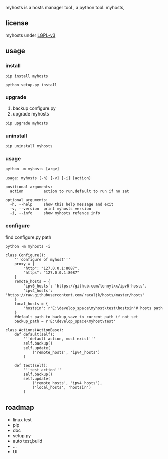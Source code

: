 myhosts is a hosts manager tool , a python tool.
myhosts, 
## license 
myhosts under [LGPL-v3](.LICENSE)
## usage
### install
```
pip install myhosts
```
```
python setup.py install
```
### upgrade
1. backup configure.py
2. upgrade myhosts
```
pip upgrade myhosts
```
### uninstall
```
pip uninstall myhosts
```
### usage
```
python -m myhosts [argv]
```
```
usage: myhosts [-h] [-v] [-i] [action]

positional arguments:
  action         action to run,default to run if no set

optional arguments:
  -h, --help     show this help message and exit
  -v, --version  print myhosts version
  -i, --info     show myhosts refence info
```
### configure
find configure.py path
```
python -m myhosts -i
```
```
class Configure():
    '''configure of myhost'''
    proxy = {
        "http": "127.0.0.1:8087",
        "https": "127.0.0.1:8087"
    }
    remote_hosts = {
        'ipv6_hosts': 'https://github.com/lennylxx/ipv6-hosts',
        'ipv4_hosts': 'https://raw.githubusercontent.com/racaljk/hosts/master/hosts'
    }
    local_hosts = {
        'hostsin': r'E:\develop_space\myhost\test\hostsin'# hosts path
    }
    #default path to backup,save to current path if not set
    backup_path = r'E:\develop_space\myhost\test'

class Actions(ActionBase):
    def default(self):
        '''default action, must exist'''
        self.backup()
        self.update(
            ('remote_hosts', 'ipv4_hosts')
        )

    def test(self):
        '''test action'''
        self.backup()
        self.update(
            ('remote_hosts', 'ipv4_hosts'),
            ('local_hosts', 'hostsin')
        )
```

## roadmap
- linux test
- pip
- doc
- setup.py
- auto test,build
- ...
- UI